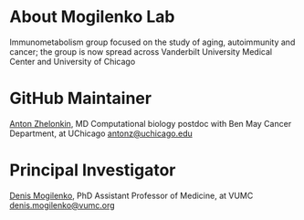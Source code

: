 # About Mogilenko Lab 
Immunometabolism group focused on the study of aging, autoimmunity and cancer; the group is now spread across Vanderbilt University Medical Center and University of Chicago

# GitHub Maintainer 
[Anton Zhelonkin](https://github.com/tony-zhelonkin), MD
Computational biology postdoc with Ben May Cancer Department, at UChicago
antonz@uchicago.edu

# Principal Investigator 
[Denis Mogilenko](https://www.vumc.org/viiii/person/denis-mogilenko-phd), PhD
Assistant Professor of Medicine, at VUMC
denis.mogilenko@vumc.org


